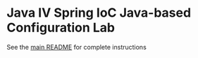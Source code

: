 # Java IV Spring IoC Java-based Configuration Lab

See the [main README](../README.md) for complete instructions
